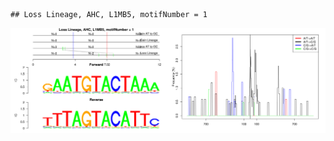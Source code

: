 

```
## Loss Lineage, AHC, L1MB5, motifNumber = 1
```

![plot of chunk motifPValues](figure/motifPValues.png) 
  
